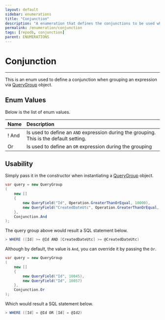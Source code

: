 ```yaml
---
layout: default
sidebar: enumerations
title: "Conjunction"
description: "A enumeration that defines the conjunctions to be used when composing a query expression."
permalink: /enumeration/conjunction
tags: [repodb, conjunction]
parent: ENUMERATIONS
---
```


# Conjunction

---

This is an enum used to define a conjunction when grouping an expression via [QueryGroup](/class/querygroup) object.

## Enum Values

Below is the list of enum values.

| Name | Description |
|:-----|:------------|
! And | Is used to define an `AND` expression during the grouping. This is the default setting. |
| Or | Is used to define an `OR` expression during the grouping |

## Usability

Simply pass it in the constructor when instantiating a [QueryGroup](/class/querygroup) object.

```csharp
var query = new QueryGroup
(
    new []
    {
        new QueryField("Id", Operation.GreaterThanOrEqual, 10000),
        new QueryField("CreatedDateUtc", Operation.GreaterThanOrEqual, DateTime.UtcNow.Date.AddMonths(-3))
    },
    Conjunction.And
);
```

The query group above would result a SQL statement below.

```csharp
> WHERE ([Id] >= @Id AND [CreatedDateUtc] >= @CreatedDateUtc)
```

Although by default, the value is `And`, you can override it by passing the `Or`.

```csharp
var query = new QueryGroup
(
    new []
    {
        new QueryField("Id", 10045),
        new QueryField("Id", 10057)
    },
    Conjunction.Or
);
```

Which would result a SQL statement below.

```csharp
> WHERE ([Id] = @Id OR [Id] = @Id2)
```
